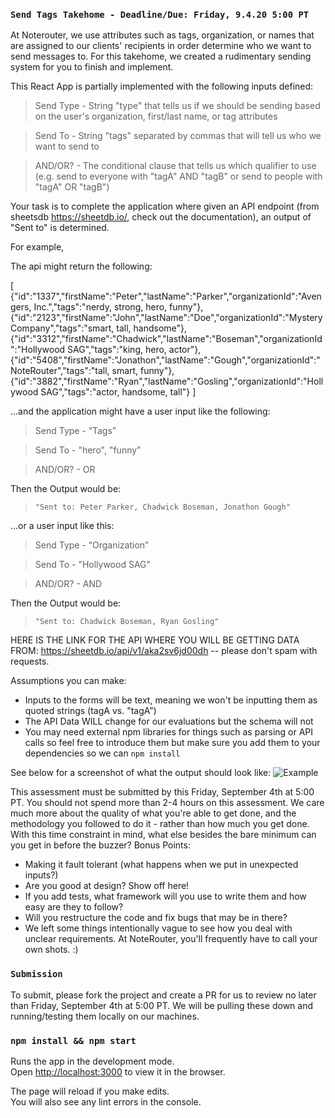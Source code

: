 ### `Send Tags Takehome - Deadline/Due: Friday, 9.4.20 5:00 PT` 

At Noterouter, we use attributes such as tags, organization, or names that are assigned to our clients' recipients in order determine who we want to send messages to. For this takehome, we created a rudimentary sending system for you to finish and implement.

This React App is partially implemented with the following inputs defined:

> Send Type - String "type" that tells us if we should be sending based on the user's organization, first/last name, or tag attributes

> Send To - String "tags" separated by commas that will tell us who we want to send to

> AND/OR? - The conditional clause that tells us which qualifier to use (e.g. send to everyone with "tagA" AND "tagB" or send to people with "tagA" OR "tagB")

Your task is to complete the application where given an API endpoint (from sheetsdb https://sheetdb.io/, check out the documentation), an output of "Sent to" is determined.

For example,

The api might return the following:

[
    {"id":"1337","firstName":"Peter","lastName":"Parker","organizationId":"Avengers, Inc.","tags":"nerdy, strong, hero, funny"},
    {"id":"2123","firstName":"John","lastName":"Doe","organizationId":"Mystery Company","tags":"smart, tall, handsome"},
    {"id":"3312","firstName":"Chadwick","lastName":"Boseman","organizationId":"Hollywood SAG","tags":"king, hero, actor"},
    {"id":"5408","firstName":"Jonathon","lastName":"Gough","organizationId":"NoteRouter","tags":"tall, smart, funny"},
    {"id":"3882","firstName":"Ryan","lastName":"Gosling","organizationId":"Hollywood SAG","tags":"actor, handsome, tall"}
]

...and the application might have a user input like the following:


> Send Type - “Tags”

> Send To - "hero", "funny"

> AND/OR? - OR

Then the Output would be: 
> `"Sent to: Peter Parker, Chadwick Boseman, Jonathon Gough"`

...or a user input like this:
> Send Type - “Organization”

> Send To - "Hollywood SAG"

> AND/OR? - AND

Then the Output would be: 
> `"Sent to: Chadwick Boseman, Ryan Gosling"`


HERE IS THE LINK FOR THE API WHERE YOU WILL BE GETTING DATA FROM: https://sheetdb.io/api/v1/aka2sv6jd00dh -- please don't spam with requests.

Assumptions you can make:
- Inputs to the forms will be text, meaning we won't be inputting them as quoted strings (tagA vs. "tagA")
- The API Data WILL change for our evaluations but the schema will not
- You may need external npm libraries for things such as parsing or API calls so feel free to introduce them but make sure you add them to your dependencies so we can `npm install`


See below for a screenshot of what the output should look like:
![Example](/images/example.png)


This assessment must be submitted by this Friday, September 4th at 5:00 PT. You should not spend more than 2-4 hours on this assessment. We care much more about the quality of what you're able to get done, and the methodology you followed to do it - rather than how much you get done. With this time constraint in mind, what else besides the bare minimum can you get in before the buzzer?
Bonus Points:
- Making it fault tolerant (what happens when we put in unexpected inputs?)
- Are you good at design? Show off here!
- If you add tests, what framework will you use to write them and how easy are they to follow?
- Will you restructure the code and fix bugs that may be in there?
- We left some things intentionally vague to see how you deal with unclear requirements. At NoteRouter, you'll frequently have to call your own shots. :)

### `Submission`
To submit, please fork the project and create a PR for us to review no later than Friday, September 4th at 5:00 PT. We will be pulling these down and running/testing them  locally on our machines.

### `npm install && npm start`

Runs the app in the development mode.<br>
Open [http://localhost:3000](http://localhost:3000) to view it in the browser.

The page will reload if you make edits.<br>
You will also see any lint errors in the console.
